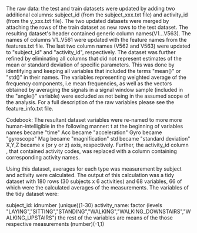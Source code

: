 The raw data: the test and train datasets were updated by adding two additional columns: subject_id (from the subject_xxx.txt file) and activity_id (from the y_xxx.txt file). 
The two updated datasets were merged by attaching the rows of the train dataset as new rows to the test dataset.
The resulting dataset's header contained generic column names(V1...V563). The names of columns V1..V561 were updated with the feature names from the features.txt file.
The last two column names (V562 and V563) were updated to "subject_id" and "activity_id", respectively.
The dataset was further refined by eliminating all columns that did not represent estimates of the mean or standard deviation of specific parameters. This was done by identifying and keeping all variables that included the terms "mean()" or "std()" in their names. The variables representing weighted average of the frequency components, i.e mean frequencies, as well as the vectors obtained by averaging the signals in a signal window sample (included in the "angle()" variable) were excluded as not being in the assumed scope of the analysis.
For a full description of the raw variables please see the feature_info.txt file.  

Codebook:
The resultant dataset variables  were re-named to more more human-intelligible in the following manner:
t at the beginning of variables names became "time"
Acc became "acceleration"
Gyro became "gyroscope"
Mag became "magnification"
std became "standard deviation"
X,Y,Z became x (or y or z) axis, respectively.
Further, the activity_id column , that contained activity codes, was replaced with a column containing corresponding activity names.


Using this dataset, averages for each type was measurement by subject and activity were calculated. The output of this calculation was a tidy dataset with 180 rows (30 subjects x 6 activities) and 68 variables, 66 of which were the calculated averages of the measurements.  The variables of the tidy dataset were:

subject_id: idnumber (unique)(1-30)
activity_name: factor (levels "LAYING","SITTING","STANDING","WALKING","WALKING_DOWNSTAIRS","WALKING_UPSTAIRS")
the rest of the variables are means of the those respective measurements (number)(-1,1)
